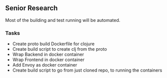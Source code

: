 ## Senior Research

Most of the building and test running will be automated.

### Tasks
- Create proto build Dockerfile for clojure
- Create build script to create clj from the proto
- Wrap Backend in docker container
- Wrap Frontend in docker container
- Add Envoy as docker container
- Create build script to go from just cloned repo, to running the containers
